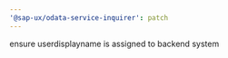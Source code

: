 ```yaml
---
'@sap-ux/odata-service-inquirer': patch
---
```


ensure userdisplayname is assigned to backend system
